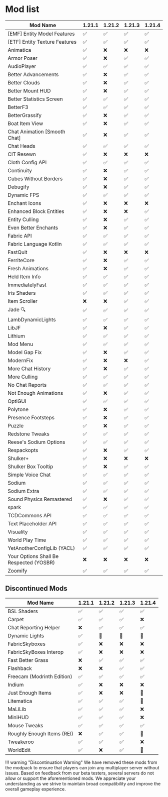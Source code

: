 # Mod list

| Mod Name                                | 1.21.1 | 1.21.2 | 1.21.3 | 1.21.4 |
|-----------------------------------------|--------|--------|--------|--------|
| [EMF] Entity Model Features            | ✅     | ✅     | ✅     | ✅     |
| [ETF] Entity Texture Features          | ✅     | ✅     | ✅     | ✅     |
| Animatica                               | ✅     | ❌     | ❌     | ❌     |
| Armor Poser                             | ✅     | ❌     | ✅     | ✅     |
| AudioPlayer                             | ✅     | ✅     | ✅     | ✅     |
| Better Advancements                     | ✅     | ❌     | ✅     | ✅     |
| Better Clouds                        | ✅     | ❌     | ✅     | ✅     |
| Better Mount HUD                        | ✅     | ❌     | ✅     | ✅     |
| Better Statistics Screen               | ✅     | ✅     | ✅     | ✅     |
| BetterF3                                | ✅     | ✅     | ✅     | ✅     |
| BetterGrassify                          | ✅     | ❌     | ✅     | ✅     |
| Boat Item View                              | ✅     | ❌     | ✅     | ✅     |
| Chat Animation [Smooth Chat]           | ✅     | ❌     | ✅     | ✅     |
| Chat Heads                              | ✅     | ✅     | ✅     | ✅     |
| CIT Resewn                              | ✅     | ❌     | ❌     | ❌     |
| Cloth Config API                        | ✅     | ✅     | ✅     | ✅     |
| Continuity                              | ✅     | ❌     | ✅     | ✅     |
| Cubes Without Borders                  | ✅     | ❌     | ✅     | ✅     |
| Debugify                                | ✅     | ❌     | ✅     | ✅     |
| Dynamic FPS                             | ✅     | ✅     | ✅     | ✅     |
| Enchant Icons                           | ✅     | ❌     | ❌     | ❌     |
| Enhanced Block Entities                | ✅     | ❌     | ❌     | ✅     |
| Entity Culling                          | ✅     | ❌     | ✅     | ✅     |
| Even Better Enchants                   | ✅     | ❌     | ✅     | ✅     |
| Fabric API                              | ✅     | ✅     | ✅     | ✅     |
| Fabric Language Kotlin                 | ✅     | ✅     | ✅     | ✅     |
| FastQuit                                | ✅     | ❌     | ❌     | ❌     |
| FerriteCore                             | ✅     | ❌     | ✅     | ✅     |
| Fresh Animations                        | ✅     | ❌     | ✅     | ✅     |
| Held Item Info                          | ✅     | ✅     | ✅     | ✅     |
| ImmediatelyFast                        | ✅     | ✅     | ✅     | ✅     |
| Iris Shaders                            | ✅     | ✅     | ✅     | ✅     |
| Item Scroller                            | ❌     | ❌     | ✅     | ✅     |
| Jade 🔍                                | ✅     | ✅     | ✅     | ✅     |
| LambDynamicLights                      | ✅     | ✅     | ✅     | ✅     |
| LibJF                                   | ✅     | ❌     | ✅     | ✅     |
| Lithium                                 | ✅     | ✅     | ✅     | ✅     |
| Mod Menu                                | ✅     | ✅     | ✅     | ✅     |
| Model Gap Fix                           | ✅     | ❌     | ✅     | ✅     |
| ModernFix                               | ✅     | ❌     | ❌     | ✅     |
| More Chat History                       | ✅     | ❌     | ✅     | ✅     |
| More Culling                            | ✅     | ✅     | ✅     | ✅     |
| No Chat Reports                        | ✅     | ✅     | ✅     | ✅     |
| Not Enough Animations                  | ✅     | ❌     | ✅     | ✅     |
| OptiGUI                                 | ✅     | ✅     | ✅     | ✅     |
| Polytone                                | ✅     | ❌     | ✅     | ✅     |
| Presence Footsteps                     | ✅     | ❌     | ✅     | ✅     |
| Puzzle                                  | ✅     | ❌     | ✅     | ✅     |
| Redstone Tweaks                        | ✅     | ✅     | ✅     | ✅     |
| Reese's Sodium Options                 | ✅     | ✅     | ✅     | ✅     |
| Respackopts                            | ✅     | ❌     | ✅     | ✅     |
| Shulker+                               | ✅     | ❌     | ❌     | ❌     |
| Shulker Box Tooltip                    | ✅     | ❌     | ✅     | ✅     |
| Simple Voice Chat                      | ✅     | ✅     | ✅     | ✅     |
| Sodium                                 | ✅     | ✅     | ✅     | ✅     |
| Sodium Extra                           | ✅     | ✅     | ✅     | ✅     |
| Sound Physics Remastered                           | ✅     | ❌     | ✅     | ✅     |
| spark                                  | ✅     | ✅     | ✅     | ✅     |
| TCDCommons API                         | ✅     | ✅     | ✅     | ✅     |
| Text Placeholder API                   | ✅     | ✅     | ✅     | ✅     |
| Visuality                              | ✅     | ✅     | ✅     | ✅     |
| World Play Time                        | ✅     | ✅     | ✅     | ✅     |
| YetAnotherConfigLib (YACL)             | ✅     | ✅     | ✅     | ✅     |
| Your Options Shall Be Respected (YOSBR)| ❌     | ❌     | ❌     | ❌     |
| Zoomify                                | ✅     | ✅     | ✅     | ✅     |

## Discontinued Mods

| Mod Name                                | 1.21.1 | 1.21.2 | 1.21.3 | 1.21.4 |
|-----------------------------------------|--------|--------|--------|--------|
| BSL Shaders                             | ✅     | ✅     | ✅     | ✅     |
| Carpet                                  | ✅     | ✅     | ✅     | ❌     |
| Chat Reporting Helper                  | ❌     | ✅     | ✅     | ✅     |
| Dynamic Lights                          | ✅     | 🛑     | 🛑     | 🛑     |
| FabricSkyboxes                         | ✅     | ❌     | ❌     | ❌     |
| FabricSkyBoxes Interop                 | ✅     | ❌     | ❌     | ❌     |
| Fast Better Grass                      | ❌     | ✅     | ✅     | ✅     |
| Flashback                               | ❌     | ❌     | ✅     | ✅     |
| Freecam (Modrinth Edition)             | ✅     | ✅     | ✅     | ✅     |
| Indium                                  | ✅     | ❌     | ❌     | ❌     |
| Just Enough Items                      | ✅     | ❌     | ❌     | 🛑     |
| Litematica                              | ✅     | ✅     | ✅     | 🛑     |
| MaLiLib                                 | ✅     | ✅     | ✅     | ❌     |
| MiniHUD                                 | ✅     | ✅     | ✅     | ❌     |
| Mouse Tweaks                                 | ✅     | ✅     | ✅     | ✅     |
| Roughly Enough Items (REI)             | ❌     | ✅     | ✅     | 🛑     |
| Tweakeroo                              | ✅     | ✅     | ✅     | ❌     |
| WorldEdit                              | ✅     | ❌     | ✅     | 🛑     |


!!! warning "Discontinuation Warning"
    We have removed these mods from the modpack to ensure that players can join any multiplayer server without issues. Based on feedback from our beta testers, several servers do not allow or support the aforementioned mods. We appreciate your understanding as we strive to maintain broad compatibility and improve the overall gameplay experience.